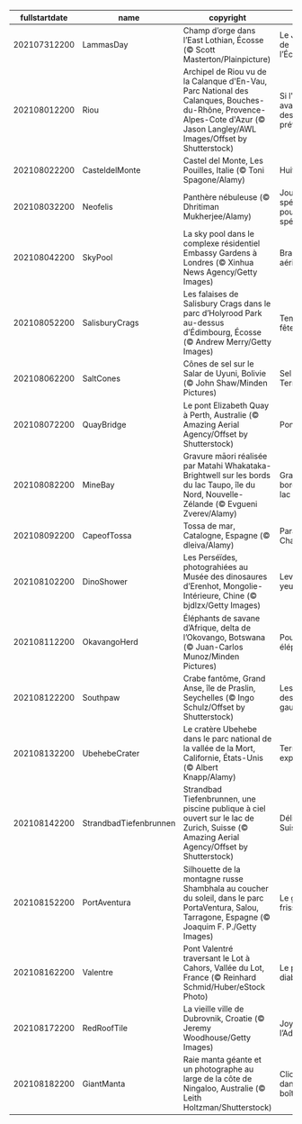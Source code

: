 |fullstartdate|name|copyright|title|image|
|--|--|--|--|--|
202107312200|LammasDay|Champ d’orge dans l’East Lothian, Écosse (© Scott Masterton/Plainpicture)|Le Jardin de l’Écosse|![](/fr-FR/2021/08/202107312200LammasDay.jpg)|
202108012200|Riou|Archipel de Riou vu de la Calanque d'En-Vau, Parc National des Calanques, Bouches-du-Rhône, Provence-Alpes-Cote d'Azur (© Jason Langley/AWL Images/Offset by Shutterstock)|Si l'été avait une destination préférée...|![](/fr-FR/2021/08/202108012200Riou.jpg)|
202108022200|CasteldelMonte|Castel del Monte, Les Pouilles, Italie (© Toni Spagone/Alamy)|Huit sacré|![](/fr-FR/2021/08/202108022200CasteldelMonte.jpg)|
202108032200|Neofelis|Panthère nébuleuse (© Dhritiman Mukherjee/Alamy)|Jour spécial pour chat spécial|![](/fr-FR/2021/08/202108032200Neofelis.jpg)|
202108042200|SkyPool|La sky pool dans le complexe résidentiel Embassy Gardens à Londres  (© Xinhua News Agency/Getty Images)|Brasse aérienne|![](/fr-FR/2021/08/202108042200SkyPool.jpg)|
202108052200|SalisburyCrags|Les falaises de Salisbury Crags dans le parc d’Holyrood Park au-dessus d’Édimbourg, Écosse (© Andrew Merry/Getty Images)|Temps de fête|![](/fr-FR/2021/08/202108052200SalisburyCrags.jpg)|
202108062200|SaltCones|Cônes de sel sur le Salar de Uyuni, Bolivie (© John Shaw/Minden Pictures)|Sel de la Terre|![](/fr-FR/2021/08/202108062200SaltCones.jpg)|
202108072200|QuayBridge|Le pont Elizabeth Quay à Perth, Australie (© Amazing Aerial Agency/Offset by Shutterstock)|Pont infini|![](/fr-FR/2021/08/202108072200QuayBridge.jpg)|
202108082200|MineBay|Gravure māori réalisée par Matahi Whakataka-Brightwell sur les bords du lac Taupo, île du Nord, Nouvelle-Zélande (© Evgueni Zverev/Alamy)|Gravure en bord de lac|![](/fr-FR/2021/08/202108082200MineBay.jpg)|
202108092200|CapeofTossa|Tossa de mar, Catalogne, Espagne (© dleiva/Alamy)|Paradis de Chagall|![](/fr-FR/2021/08/202108092200CapeofTossa.jpg)|
202108102200|DinoShower|Les Perséïdes, photograhiées au Musée des dinosaures d’Erenhot, Mongolie-Intérieure, Chine (© bjdlzx/Getty Images)|Levez les yeux !|![](/fr-FR/2021/08/202108102200DinoShower.jpg)|
202108112200|OkavangoHerd|Éléphants de savane d’Afrique, delta de l’Okovango, Botswana (© Juan-Carlos Munoz/Minden Pictures)|Pour les éléphants|![](/fr-FR/2021/08/202108112200OkavangoHerd.jpg)|
202108122200|Southpaw|Crabe fantôme, Grand Anse, île de Praslin, Seychelles (© Ingo Schulz/Offset by Shutterstock)|Les droits des gauchers|![](/fr-FR/2021/08/202108122200Southpaw.jpg)|
202108132200|UbehebeCrater|Le cratère Ubehebe dans le parc national de la vallée de la Mort, Californie, États-Unis (© Albert Knapp/Alamy)|Terre explosive|![](/fr-FR/2021/08/202108132200UbehebeCrater.jpg)|
202108142200|StrandbadTiefenbrunnen|Strandbad Tiefenbrunnen, une piscine publique à ciel ouvert sur le lac de Zurich, Suisse (© Amazing Aerial Agency/Offset by Shutterstock)|Délice Suisse|![](/fr-FR/2021/08/202108142200StrandbadTiefenbrunnen.jpg)|
202108152200|PortAventura|Silhouette de la montagne russe Shambhala au coucher du soleil, dans le parc PortaVentura, Salou, Tarragone, Espagne (© Joaquim F. P./Getty Images)|Le grand frisson|![](/fr-FR/2021/08/202108152200PortAventura.jpg)|
202108162200|Valentre|Pont Valentré traversant le Lot à Cahors, Vallée du Lot, France (© Reinhard Schmid/Huber/eStock Photo)|Le pont du diable|![](/fr-FR/2021/08/202108162200Valentre.jpg)|
202108172200|RedRoofTile|La vieille ville de Dubrovnik, Croatie (© Jeremy Woodhouse/Getty Images)|Joyau de l’Adriatique|![](/fr-FR/2021/08/202108172200RedRoofTile.jpg)|
202108182200|GiantManta|Raie manta géante et un photographe au large de la côte de Ningaloo, Australie (© Leith Holtzman/Shutterstock)|Clic, c’est dans la boîte !|![](/fr-FR/2021/08/202108182200GiantManta.jpg)|
